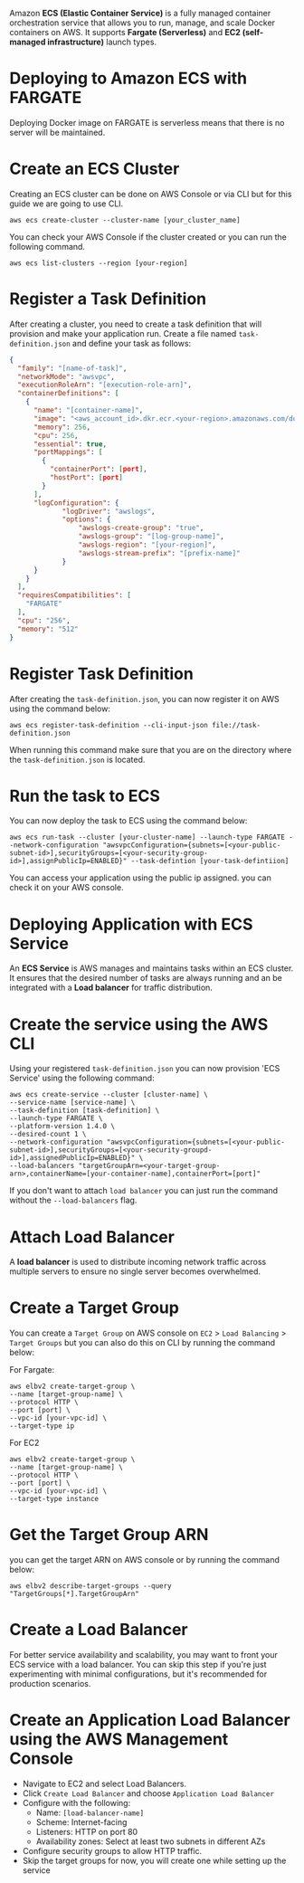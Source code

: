 Amazon **ECS (Elastic Container Service)** is a fully managed container orchestration service that allows you to run, manage, and scale Docker containers on AWS. It supports **Fargate (Serverless)** and **EC2 (self-managed infrastructure)** launch types.

# Deploying to Amazon ECS with FARGATE

Deploying Docker image on FARGATE is serverless means that there is no server will be maintained.

# Create an ECS Cluster
Creating an ECS cluster can be done on AWS Console or via CLI but for this guide we are going to use CLI.

```shell
aws ecs create-cluster --cluster-name [your_cluster_name]
```

You can check your AWS Console if the cluster created or you can run the following command.
```shell
aws ecs list-clusters --region [your-region]
```

# Register a Task Definition
After creating a cluster, you need to create a task definition that will provision and make your application run. Create a file named `task-definition.json` and define your task as follows:

```json
{
  "family": "[name-of-task]",
  "networkMode": "awsvpc",
  "executionRoleArn": "[execution-role-arn]",
  "containerDefinitions": [
    {
      "name": "[container-name]",
      "image": "<aws_account_id>.dkr.ecr.<your-region>.amazonaws.com/docker-image-name:latest",
      "memory": 256,
      "cpu": 256,
      "essential": true,
      "portMappings": [
        {
          "containerPort": [port],
          "hostPort": [port]
        }
      ],
      "logConfiguration": {
             "logDriver": "awslogs",
             "options": {
                 "awslogs-create-group": "true",
                 "awslogs-group": "[log-group-name]",
                 "awslogs-region": "[your-region]",
                 "awslogs-stream-prefix": "[prefix-name]"
             }
      }
    }
  ],
  "requiresCompatibilities": [
    "FARGATE"
  ],
  "cpu": "256",
  "memory": "512"
}
```

# Register Task Definition
After creating the `task-definition.json`, you can now register it on AWS using the command below:
```shell
aws ecs register-task-definition --cli-input-json file://task-definition.json
```

When running this command make sure that you are on the directory where the `task-definition.json` is located.

# Run the task to ECS

You can now deploy the task to ECS using the command below:
```shell
aws ecs run-task --cluster [your-cluster-name] --launch-type FARGATE --network-configuration "awsvpcConfiguration={subnets=[<your-public-subnet-id>],securityGroups=[<your-security-group-id>],assignPublicIp=ENABLED}" --task-defintion [your-task-defintiion]
```

You can access your application using the public ip assigned. you can check it on your AWS console.

# Deploying Application with ECS Service
An **ECS Service** is AWS manages and maintains tasks within an ECS cluster. It ensures that the desired number of tasks are always running and an be integrated with a **Load balancer** for traffic distribution.

# Create the service using the AWS CLI
Using your registered `task-definition.json` you can now provision 'ECS Service' using the following command:
```shell
aws ecs create-service --cluster [cluster-name] \ 
--service-name [service-name] \
--task-definition [task-definition] \
--launch-type FARGATE \
--platform-version 1.4.0 \
--desired-count 1 \
--network-configuration "awsvpcConfiguration={subnets=[<your-public-subnet-id>],securityGroups=[<your-security-groupd-id>],assignedPublicIp=ENABLED}" \
--load-balancers "targetGroupArn=<your-target-group-arn>,containerName=[your-container-name],containerPort=[port]" 
```

If you don't want to attach `load balancer` you can just run the command without the `--load-balancers` flag.

# Attach Load Balancer
A **load balancer** is used to distribute incoming network traffic across multiple servers to ensure no single server becomes overwhelmed.

# Create a Target Group
You can create a `Target Group` on AWS console on `EC2` > `Load Balancing` > `Target Groups` but you can also do this on CLI by running the command below:

For Fargate:
```shell
aws elbv2 create-target-group \
--name [target-group-name] \
--protocol HTTP \
--port [port] \
--vpc-id [your-vpc-id] \
--target-type ip
```

For EC2
```shell
aws elbv2 create-target-group \
--name [target-group-name] \
--protocol HTTP \
--port [port] \
--vpc-id [your-vpc-id] \
--target-type instance
```

# Get the Target Group ARN
you can get the target ARN on AWS console or by running the command below:

```shell
aws elbv2 describe-target-groups --query "TargetGroups[*].TargetGroupArn"
```

# Create a Load Balancer
For better service availability and scalability, you may want to front your ECS service with a load balancer. You can skip this step if you're just experimenting with minimal configurations, but it's recommended for production scenarios.

# Create an Application Load Balancer using the AWS Management Console
- Navigate to EC2 and select Load Balancers.
- Click `Create Load Balancer` and choose `Application Load Balancer`
- Configure with the following:
	- Name: `[load-balancer-name]`
	- Scheme: Internet-facing
	- Listeners: HTTP on port 80
	- Availability zones: Select at least two subnets in different AZs
- Configure security groups to allow HTTP traffic.
- Skip the target groups for now, you will create one while setting up the service


